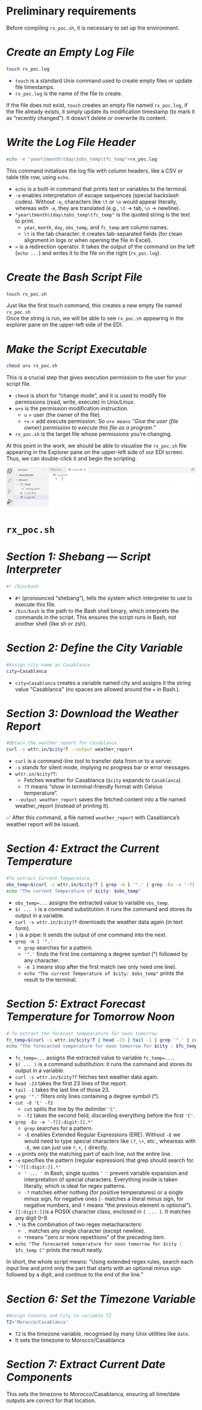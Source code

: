 # **Preliminary requirements**  

Before compiling `rx_poc.sh`, it is necessary to set up the environment.  

# *Create an Empty Log File* 

```bash
touch rx_poc.log
```

* `touch` is a standard Unix command used to create empty files or update file timestamps.
* `rx_poc.log` is the name of the file to create.

If the file does not exist, `touch` creates an empty file named `rx_poc.log`, if the file already exists, it simply update its modification timestamp (to mark it as “recently changed”). It doesn’t delete or overwrite its content.  

# *Write the Log File Header*  

```bash
echo -e "year\tmonth\tday\tobs_temp\tfc_temp">rx_poc.log
```

This command initialises the log file with column headers, like a CSV or table title row, using `echo`.  

* `echo` is a built-in command that prints text or variables to the terminal.
* `-e` enables interpretation of escape sequences (special backslash codes). Without `-e`, characters like `\t` or `\n` would appear literally, whereas with `-e`, they are translated (e.g., `\t` → tab, `\n` → newline).
* `"year\tmonth\tday\tobs_temp\tfc_temp"` is the quoted string is the text to print.
    * `year`, `month`, `day`, `obs_temp`, and `fc_temp` are column names.
    * `\t` is the tab character: it creates tab-separated fields (for clean alignment in logs or when opening the file in Excel).
* `>` is a redirection operator. It takes the output of the command on the left (`echo ...`) and writes it to the file on the right (`rx_poc.log`).

# *Create the Bash Script File*  

```bash
touch rx_poc.sh
```

Just like the first touch command, this creates a new empty file named `rx_poc.sh`  
Once the string is run, we will be able to see `rx_poc.sh` appearing in the explorer pane on the upper-left side of the EDI.  

# *Make the Script Executable*  

```bash
chmod u+x rx_poc.sh
```  

This is a crucial step that gives execution permission to the user for your script file.  

* `chmod` is short for “change mode”, and it is used to modify file permissions (read, write, execute) in Unix/Linux.
* `u+x` is the permission modification instruction.
    * `u` = user (the owner of the file).
    * `+x` = add execute permission.
So `u+x means` *“Give the user (file owner) permission to execute this file as a program.”*
* `rx_poc.sh` is the target file whose permissions you’re changing.

At this point in the work, we should be able to visualise the `rx_poc.sh` file appearing in the Explorer pane on the upper-left side of our EDI screen. Thus, we can double-click it and begin the scripting. 

![Screenshot 11](https://github.com/MatteoMel1985/Relational-Dataset-Images/blob/main/Linux%20Images/Screenshot%2011.JPG?raw=true)  

# **`rx_poc.sh`**  

# *Section 1: Shebang — Script Interpreter*  

```bash
#! /bin/bash
```

* `#!` (pronounced “shebang”), tells the system which interpreter to use to execute this file.
* `/bin/bash` is the path to the Bash shell binary, which interprets the commands in the script. This ensures the script runs in Bash, not another shell (like sh or zsh).

# *Section 2: Define the City Variable*   

```bash
#Assign city name as Casablanca
city=Casablanca
```

* `city=Casablanca` creates a variable named city and assigns it the string value "Casablanca" (no spaces are allowed around the `=` in Bash.).

# *Section 3: Download the Weather Report*  

```bash
#Obtain the weather report for Casablanca
curl -s wttr.in/$city?T --output weather_report
```

* `curl` is a command-line tool to transfer data from or to a server.
* `-s` stands for silent mode, implying no progress bar or error messages.
* `wttr.in/$city?T`:
    * Fetches weather for Casablanca (`$city` expands to `Casablanca`).
    * `?T` means “show in terminal-friendly format with Celsius temperature”.
* `--output weather_report` saves the fetched content into a file named weather_report (instead of printing it).

✅ After this command, a file named `weather_report` with Casablanca’s weather report will be issued.  

# *Section 4: Extract the Current Temperature*  

```bash
#To extract Current Temperature
obs_temp=$(curl -s wttr.in/$city?T | grep -m 1 '°.' | grep -Eo -e '-?[[:digit:]].*')
echo "The current Temperature of $city: $obs_temp"
```

* `obs_temp=...` assigns the extracted value to variable `obs_temp`.
* `$( ... )` is a command substitution: it runs the command and stores its output in a variable.
* `curl -s wttr.in/$city?T` downloads the weather data again (in text form).
* `|` is a pipe: it sends the output of one command into the next.
* `grep -m 1 '°.'`
    * `grep` searches for a pattern.
    * `'°.'` finds the first line containing a degree symbol (°) followed by any character.
    * `-m 1` means stop after the first match (we only need one line).
    * `echo "The current Temperature of $city: $obs_temp"` prints the result to the terminal.  

# *Section 5: Extract Forecast Temperature for Tomorrow Noon*  

```bash
# To extract the forecast tempearature for noon tomorrow
fc_temp=$(curl -s wttr.in/$city?T | head -23 | tail -1 | grep '°.' | cut -d 'C' -f2 | grep -Eo -e '-?[[:digit:]].*')
echo "The forecasted temperature for noon tomorrow for $city : $fc_temp C"
```

* `fc_temp=...` assigns the extracted value to variable `fc_temp=...`.
* `$( ... )` is a command substitution: it runs the command and stores its output in a variable.
* `curl -s wttr.in/$city?T` fetches text weather data again.
* `head -23` takes the first 23 lines of the report.
* `tail -1` takes the last line of those 23.
* `grep '°.'` filters only lines containing a degree symbol (°).
* `cut -d 'C' -f2`
    * `cut` splits the line by the delimiter `'C'`.
    * `-f2` takes the second field, discarding everything before the first `'C'`.
 * `grep -Eo -e '-?[[:digit:]].*'`
    * `grep` searches for a pattern.
    * `-E` enables Extended Regular Expressions (ERE). Without `-E` we would need to type special characters like `\?`, `\+`, etc., wheareas with `-E`, we can just use `?`, `+`, `|` directly.
* `-o` prints only the matching part of each line, not the entire line.
* `-e` specifies the pattern (regular expression) that grep should search for.
* `'-?[[:digit:]].*'`
    * `' ... '` in Bash, single quotes `' '` prevent variable expansion and interpretation of special characters. Everything inside is taken literally, which is ideal for regex patterns.
    * `-?` matches either nothing (for positive temperatures) or a single minus sign, for negative ones (`-` matches a literal minus sign, for negative numbers, and `?` means “the previous element is optional”).
* `[[:digit:]]`is a POSIX character class, enclosed in `[ ... ]`. It matches any digit 0–9.
* `.*` is the combination of two regex metacharacters:
    * `.` matches any single character (except newline).
    * `*`means “zero or more repetitions” of the preceding item.
* `echo "The forecasted temperature for noon tomorrow for $city : $fc_temp C"` prints the result neatly. 

In short, the whole script means: “Using extended regex rules, search each input line and print only the part that starts with an optional minus sign followed by a digit, and continue to the end of the line.”  

# *Section 6: Set the Timezone Variable*  

```bash
#Assign Country and City to variable TZ
TZ='Morocco/Casablanca'
```

* `TZ` is the timezone variable, recognised by many Unix utilities like `date`.
* It sets the timezone to Morocco/Casablanca

# *Section 7: Extract Current Date Components*  



This sets the timezone to Morocco/Casablanca, ensuring all time/date outputs are correct for that location.

